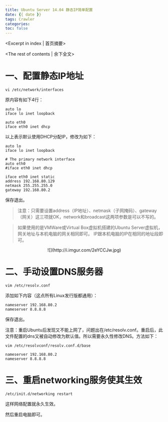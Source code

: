 ```yaml
---
title: Ubuntu Server 14.04 静态IP简单配置
date: {{ date }}
tags: Crawler
categories:
toc: false
---
```

<Excerpt in index | 首页摘要> 
<!-- more -->
<The rest of contents | 余下全文>

# 一、配置静态IP地址

```
vi /etc/network/interfaces
```

原内容有如下4行：

```
auto lo
iface lo inet loopback

auto eth0
iface eth0 inet dhcp
```

以上表示默认使用DHCP分配IP，修改为如下：

```
auto lo
iface lo inet loopback

# The primary network interface
auto eth0
#iface eth0 inet dhcp

iface eth0 inet static
address 192.168.80.129
netmask 255.255.255.0
gateway 192.168.80.2
```
保存退出。
>注意：只需要设置address（IP地址）、netmask（子网掩码）、gateway（网关）这三项就OK，network和broadcast这两项参数是可以不写的。

>如果使用的是VMWare或Virtual Box虚拟机搭建的Ubuntu Server虚拟机，网关地址与本机电脑的网关相同即可。
>IP跟本机电脑的IP在相同的地址段即可。

<center>![](http://i.imgur.com/2eYCCJw.jpg)</center>

# 二、手动设置DNS服务器

```
vim /etc/resolv.conf
```

添加如下内容（这点所有Linux发行版都通用）：

```
nameserver 192.168.80.2
nameserver 8.8.8.8
```
保存退出。

注意：重启Ubuntu后发现又不能上网了，问题出在/etc/resolv.conf。重启后，此文件配置的dns又被自动修改为默认值。所以需要永久性修改DNS。方法如下：

```
vim /etc/resolvconf/resolv.conf.d/base
```

```
nameserver 192.168.80.2
nameserver 8.8.8.8
```
# 三、重启networking服务使其生效

```
/etc/init.d/networking restart
```

这样网络配置就永久生效。

然后重启电脑即可。

